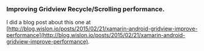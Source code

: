 ### Improving Gridview Recycle/Scrolling performance. 

I did a blog post about this one at [http://blog.wislon.io/posts/2015/02/21/xamarin-android-gridview-improve-performance](http://blog.wislon.io/posts/2015/02/21/xamarin-android-gridview-improve-performance).
